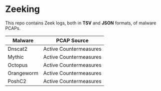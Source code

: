 # Zeeking

This repo contains Zeek logs, both in **TSV** and **JSON** formats, of malware PCAPs.

| Malware  | PCAP Source  |
|---|---|
| Dnscat2  |  Active Countermeasures |
| Mythic  |  Active Countermeasures |
| Octopus  |  Active Countermeasures |
| Orangeworm  |  Active Countermeasures |
| PoshC2  |  Active Countermeasures |